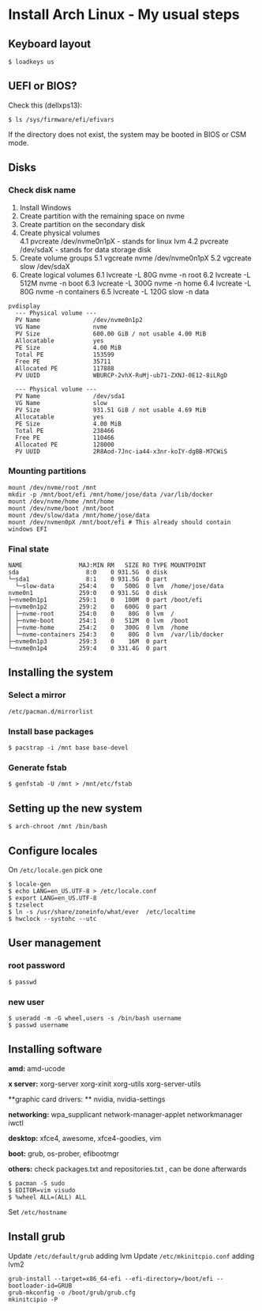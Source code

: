 # Install Arch Linux - My usual steps

## Keyboard layout

```$ loadkeys us```

## UEFI or BIOS?

Check this (dellxps13):

```$ ls /sys/firmware/efi/efivars ```

If the directory does not exist, the system may be booted in BIOS or CSM mode.

## Disks

### Check disk name

1. Install Windows 
2. Create partition with the remaining space on nvme
3. Create partition on the secondary disk
4. Create physical volumes   
4.1 pvcreate /dev/nvme0n1pX - stands for linux lvm
4.2 pvcreate /dev/sdaX - stands for data storage disk
5. Create volume groups
5.1 vgcreate nvme /dev/nvme0n1pX
5.2 vgcreate slow /dev/sdaX
6. Create logical volumes
6.1 lvcreate -L 80G nvme -n root
6.2 lvcreate -L 512M nvme -n boot
6.3 lvcreate -L 300G nvme -n home
6.4 lvcreate -L 80G nvme -n containers
6.5 lvcreate -L 120G slow -n data
```
pvdisplay
  --- Physical volume ---
  PV Name               /dev/nvme0n1p2
  VG Name               nvme
  PV Size               600.00 GiB / not usable 4.00 MiB
  Allocatable           yes 
  PE Size               4.00 MiB
  Total PE              153599
  Free PE               35711
  Allocated PE          117888
  PV UUID               WBURCP-2vhX-RuMj-ub71-ZXNJ-0E12-8iLRgD
   
  --- Physical volume ---
  PV Name               /dev/sda1
  VG Name               slow
  PV Size               931.51 GiB / not usable 4.69 MiB
  Allocatable           yes 
  PE Size               4.00 MiB
  Total PE              238466
  Free PE               110466
  Allocated PE          128000
  PV UUID               2R8Aod-7Jnc-ia44-x3nr-koIY-dgBB-M7CWiS
```

### Mounting partitions
```
mount /dev/nvme/root /mnt
mkdir -p /mnt/boot/efi /mnt/home/jose/data /var/lib/docker
mount /dev/nvme/home /mnt/home
mount /dev/nvme/boot /mnt/boot
mount /dev/slow/data /mnt/home/jose/data
mount /dev/nvmen0pX /mnt/boot/efi # This already should contain windows EFI
```

### Final state
```$ lsblk 
NAME                MAJ:MIN RM   SIZE RO TYPE MOUNTPOINT
sda                   8:0    0 931.5G  0 disk 
└─sda1                8:1    0 931.5G  0 part 
  └─slow-data       254:4    0   500G  0 lvm  /home/jose/data
nvme0n1             259:0    0 931.5G  0 disk 
├─nvme0n1p1         259:1    0   100M  0 part /boot/efi
├─nvme0n1p2         259:2    0   600G  0 part 
│ ├─nvme-root       254:0    0    80G  0 lvm  /
│ ├─nvme-boot       254:1    0   512M  0 lvm  /boot
│ ├─nvme-home       254:2    0   300G  0 lvm  /home
│ └─nvme-containers 254:3    0    80G  0 lvm  /var/lib/docker
├─nvme0n1p3         259:3    0    16M  0 part 
└─nvme0n1p4         259:4    0 331.4G  0 part 
```



## Installing the system

### Select a mirror

```
/etc/pacman.d/mirrorlist
```

### Install base packages

```
$ pacstrap -i /mnt base base-devel
```

### Generate fstab
```
$ genfstab -U /mnt > /mnt/etc/fstab
```

## Setting up the new system

```
$ arch-chroot /mnt /bin/bash
```

## Configure locales

On
``
/etc/locale.gen
``
pick one

```
$ locale-gen
$ echo LANG=en_US.UTF-8 > /etc/locale.conf
$ export LANG=en_US.UTF-8
$ tzselect
$ ln -s /usr/share/zoneinfo/what/ever  /etc/localtime
$ hwclock --systohc --utc
```

## User management

### root password

```
$ passwd
```

### new user

```
$ useradd -m -G wheel,users -s /bin/bash username
$ passwd username
```

## Installing software

**amd:** amd-ucode

**x server:** xorg-server xorg-xinit xorg-utils xorg-server-utils

**graphic card drivers: ** nvidia, nvidia-settings

**networking:** wpa_supplicant network-manager-applet networkmanager iwctl

**desktop:** xfce4, awesome, xfce4-goodies, vim

**boot:** grub, os-prober, efibootmgr

**others:** check packages.txt and repositories.txt , can be done afterwards

```
$ pacman -S sudo
$ EDITOR=vim visudo
$ %wheel ALL=(ALL) ALL
```

Set ``/etc/hostname``

## Install grub
Update `/etc/default/grub` adding lvm
Update `/etc/mkinitcpio.conf` adding lvm2
```
grub-install --target=x86_64-efi --efi-directory=/boot/efi --bootloader-id=GRUB
grub-mkconfig -o /boot/grub/grub.cfg
mkinitcipio -P
```
